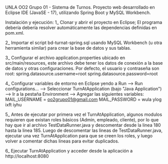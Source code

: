 UNLA OO2 Grupo 01 - Sistema de Turnos.
Proyecto web desarrollado en Eclipse IDE (JavaSE - 17), utilizando Spring Boot y MySQL Workbench.


Instalación y ejecución:
1_ Clonar y abrir el proyecto en Eclipse; El programa debería debería resolver automáticamente las dependencias definidas en pom.xml.

2_ Importar el script bd-turnat-spring.sql usando MySQL Workbench (u otra herramienta similar) para crear la base de datos y sus tablas.

3_ Configurar el archivo application.properties ubicado en src/main/resources, este archivo debe tener los datos de conexión a la base de datos y otras configuraciones. Por defecto, el usuario y contraseña son root:
spring.datasource.username=root
spring.datasource.password=root

4_ Configurar variables de entorno en Eclipse yendo a Run --> Run configurations... --> Seleccionar TurnAtApplication (bajo "Java Application") --> Ir a la pestaña Environment --> Agregar las siguientes variables:
MAIL_USERNAME = oo2grupo01@gmail.com
MAIL_PASSWORD = wula ylog ixft iyhu

5_ Antes de ejecutar por primera vez el TurnAtApplication, algunos modulos requieren que existan roles básicos (Admin, empleado, cliente), por lo que hay que ir al archivo TestDataRunner.java y descomentar desde la linea 180 hasta la linea 185.
Luego de descomentar las lineas de TestDataRunner.java, ejecutar una vez TurnAtApplication para que se creen los roles, y luego volver a comentar dichas lineas para evitar duplicados.

6_ Ejecutar TurnAtApplication y acceder desde la aplicación a http://localhost:8080
